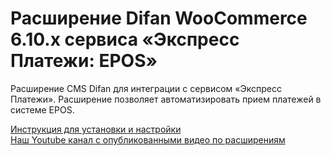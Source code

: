 ﻿# Расширение Difan WooCommerce 6.10.x сервиса «Экспресс Платежи: EPOS» 
<p>Расширение CMS Difan для интеграции с сервисом «Экспресс Платежи». Расширение позволяет автоматизировать прием платежей в системе EPOS.</p>
 <a href="https://express-pay.by/cms-extensions/difan#epos">Инструкция для установки и настройки</a> <br/>
 <a href="https://www.youtube.com/c/express-pay-by/videos">Наш Youtube канал с опубликованными видео по расширениям</a>
